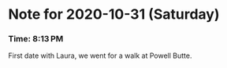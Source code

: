 # Note for 2020-10-31 (Saturday)
### Time: 8:13 PM

First date with Laura, we went for a walk at Powell Butte.
